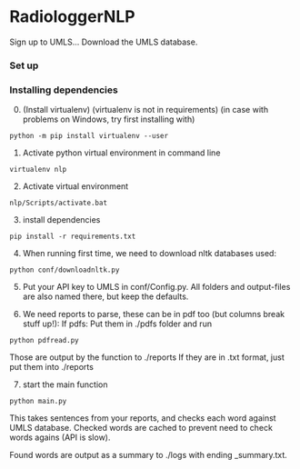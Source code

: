 # RadiologgerNLP

Sign up to UMLS...
Download the UMLS database.


### Set up

### Installing dependencies

0. (Install virtualenv)
(virtualenv is not in requirements)
(in case with problems on Windows, try first installing with)
```shell
python -m pip install virtualenv --user
```

1. Activate python virtual environment in command line
```shell
virtualenv nlp
```

2. Activate virtual environment
```shell
nlp/Scripts/activate.bat
```
3. install dependencies
```shell
pip install -r requirements.txt
```

4. When running first time, we need to download nltk databases used:
```shell
python conf/downloadnltk.py
```
5. Put your API key to UMLS in conf/Config.py.
All folders and output-files are also named there, but keep the defaults.

6. We need reports to parse, these can be in pdf too (but columns break stuff up!):
If pdfs: Put them in ./pdfs folder and run
```shell
python pdfread.py
```
Those are output by the function to ./reports
If they are in .txt format, just put them into ./reports

7. start the main function
```shell
python main.py
```
This takes sentences from your reports, and checks each word against UMLS database.
Checked words are cached to prevent need to check words agains (API is slow).

Found words are output as a summary to ./logs with ending _summary.txt.

